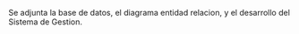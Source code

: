  Se adjunta la base de datos, el diagrama entidad relacion, y el desarrollo del Sistema de Gestion.




